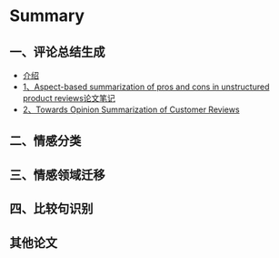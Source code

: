 # Summary

## 一、评论总结生成

* [介绍](README.md)
* [1、Aspect-based summarization of pros and cons in unstructured product reviews论文笔记](chapter1.md)
* [2、Towards Opinion Summarization of Customer Reviews](2.md)

## 二、情感分类

## 三、情感领域迁移

## 四、比较句识别

## 其他论文

